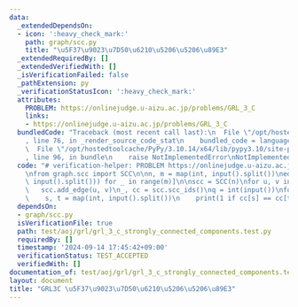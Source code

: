 ```yaml
---
data:
  _extendedDependsOn:
  - icon: ':heavy_check_mark:'
    path: graph/scc.py
    title: "\u5F37\u9023\u7D50\u6210\u5206\u5206\u89E3"
  _extendedRequiredBy: []
  _extendedVerifiedWith: []
  _isVerificationFailed: false
  _pathExtension: py
  _verificationStatusIcon: ':heavy_check_mark:'
  attributes:
    PROBLEM: https://onlinejudge.u-aizu.ac.jp/problems/GRL_3_C
    links:
    - https://onlinejudge.u-aizu.ac.jp/problems/GRL_3_C
  bundledCode: "Traceback (most recent call last):\n  File \"/opt/hostedtoolcache/PyPy/3.10.14/x64/lib/pypy3.10/site-packages/onlinejudge_verify/documentation/build.py\"\
    , line 76, in _render_source_code_stat\n    bundled_code = language.bundle(\n\
    \  File \"/opt/hostedtoolcache/PyPy/3.10.14/x64/lib/pypy3.10/site-packages/onlinejudge_verify/languages/python.py\"\
    , line 96, in bundle\n    raise NotImplementedError\nNotImplementedError\n"
  code: "# verification-helper: PROBLEM https://onlinejudge.u-aizu.ac.jp/problems/GRL_3_C\n\
    \nfrom graph.scc import SCC\n\nn, m = map(int, input().split())\nedges = [tuple(map(int,\
    \ input().split())) for _ in range(m)]\n\nscc = SCC(n)\nfor u, v in edges:\n \
    \   scc.add_edge(u, v)\n_, cc = scc.scc_ids()\nq = int(input())\nfor _ in range(q):\n\
    \    s, t = map(int, input().split())\n    print(1 if cc[s] == cc[t] else 0)\n"
  dependsOn:
  - graph/scc.py
  isVerificationFile: true
  path: test/aoj/grl/grl_3_c_strongly_connected_components.test.py
  requiredBy: []
  timestamp: '2024-09-14 17:45:42+09:00'
  verificationStatus: TEST_ACCEPTED
  verifiedWith: []
documentation_of: test/aoj/grl/grl_3_c_strongly_connected_components.test.py
layout: document
title: "GRL3C \u5F37\u9023\u7D50\u6210\u5206\u5206\u89E3"
---
```


